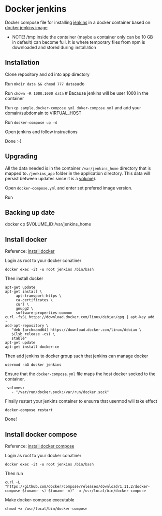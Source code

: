 Docker jenkins
===============

Docker compose file for installing [jenkins](https://jenkins.io/) in a docker container
based on [docker jenkins image](https://hub.docker.com/_/jenkins/).

- NOTE! /tmp inside the container (maybe a container only can be 10 GB in default) can become full. It is where temporary files from npm is downloaded and stored during installation

## Installation

Clone repository and cd into app directory

Run `mkdir data && chmod 777 data`sudo 

Run `chown -R 1000:1000 data` # Bacause jenkins will be user 1000 in the container



Run `cp sample.docker-compose.yml doker-compose.yml` and add your 
domain/subdomain to VIRTUAL_HOST

Run `docker-compose up -d` 

Open jenkins and follow instructions

Done :-)

## Upgrading

All the data needed is in the container `/var/jenkins_home` directory
that is mapped to`./jenkins_app` folder in the application directory.
This data will persist between updates since it is a 
[volume](https://docs.docker.com/engine/tutorials/dockervolumes/)). 

Open `docker-compose.yml` and enter set prefered image version.

Run  

## Backing up date
docker cp $VOLUME_ID:/var/jenkins_home

## Install docker

Reference: [install docker](https://docs.docker.com/engine/installation/linux/debian/#prerequisites)

Login as root to your docker conatiner
```
docker exec -it -u root jenkins /bin/bash 
```

Then install docker 
```
apt-get update
apt-get install \
     apt-transport-https \
     ca-certificates \
     curl \
     gnupg2 \
     software-properties-common
curl -fsSL https://download.docker.com/linux/debian/gpg | apt-key add -
add-apt-repository \
   "deb [arch=amd64] https://download.docker.com/linux/debian \
   $(lsb_release -cs) \
   stable"
apt-get update
apt-get install docker-ce
```

Then add jenkins to docker group such that jenkins can manage docker

```
usermod -aG docker jenkins
```

Ensure that the `docker-compose.yml` file maps the host docker 
socked to the container.

```
 volumes:
   - "/var/run/docker.sock:/var/run/docker.sock"
```

Finally restart your jenkins container to ensurra that usermod will take effect
```
docker-compose restart
```

Done!

## Install docker compose

Reference: [install docker compose](https://docs.docker.com/compose/install/)

Login as root to your docker conatiner
```
docker exec -it -u root jenkins /bin/bash 
```
Then run
```
curl -L "https://github.com/docker/compose/releases/download/1.11.2/docker-compose-$(uname -s)-$(uname -m)" -o /usr/local/bin/docker-compose
```
Make docker-compose executable
```
chmod +x /usr/local/bin/docker-compose
```



